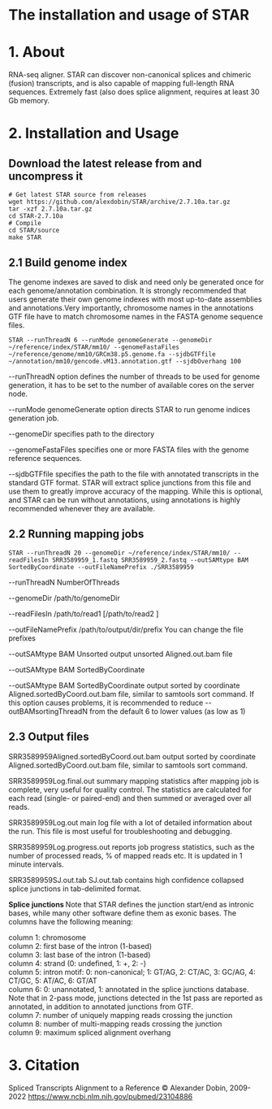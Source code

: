 # The installation and usage of STAR
# 1. About
RNA-seq aligner.  STAR can discover non-canonical splices and chimeric (fusion) transcripts, and is also capable of mapping full-length RNA sequences. Extremely fast (also does splice alignment, requires at least 30 Gb memory.
# 2. Installation and Usage
## Download the latest release from and uncompress it
```
# Get latest STAR source from releases
wget https://github.com/alexdobin/STAR/archive/2.7.10a.tar.gz
tar -xzf 2.7.10a.tar.gz
cd STAR-2.7.10a
# Compile
cd STAR/source
make STAR
```

## 2.1 Build genome index
The genome indexes are saved to disk and need only be generated once for each genome/annotation combination.  It is strongly recommended that users generate their own genome indexes with most up-to-date assemblies and annotations.Very importantly, chromosome names in the annotations GTF file have to match chromosome names in the FASTA genome sequence files.

```
STAR --runThreadN 6 --runMode genomeGenerate --genomeDir ~/reference/index/STAR/mm10/ --genomeFastaFiles ~/reference/genome/mm10/GRCm38.p5.genome.fa --sjdbGTFfile ~/annotation/mm10/gencode.vM13.annotation.gtf --sjdbOverhang 100
```

--runThreadN option defines the number of threads to be used for genome generation, it has
to be set to the number of available cores on the server node.

--runMode genomeGenerate option directs STAR to run genome indices generation job.

--genomeDir specifies path to the directory

--genomeFastaFiles specifies one or more FASTA files with the genome reference sequences.

--sjdbGTFfile specifies the path to the file with annotated transcripts in the standard GTF format. STAR will extract splice junctions from this file and use them to greatly improve accuracy of the mapping. While this is optional, and STAR can be run without annotations, using annotations is highly recommended whenever they are available.

## 2.2 Running mapping jobs

```
STAR --runThreadN 20 --genomeDir ~/reference/index/STAR/mm10/ --readFilesIn SRR3589959_1.fastq SRR3589959_2.fastq --outSAMtype BAM SortedByCoordinate --outFileNamePrefix ./SRR3589959
```

--runThreadN NumberOfThreads

--genomeDir /path/to/genomeDir

--readFilesIn /path/to/read1 [/path/to/read2 ]

--outFileNamePrefix /path/to/output/dir/prefix You can change the file prefixes

--outSAMtype BAM Unsorted output unsorted Aligned.out.bam file

--outSAMtype BAM SortedByCoordinate 

--outSAMtype BAM SortedByCoordinate output sorted by coordinate Aligned.sortedByCoord.out.bam file, similar to samtools sort command. If this option causes problems, it is recommended to reduce --outBAMsortingThreadN from the default 6 to lower values (as low as 1)

## 2.3 Output files

SRR3589959Aligned.sortedByCoord.out.bam   output sorted by coordinate Aligned.sortedByCoord.out.bam file, similar to samtools sort command.

SRR3589959Log.final.out   summary mapping statistics after mapping job is complete, very useful for quality control. The statistics are calculated for each read (single- or paired-end) and then summed or averaged over all reads.

SRR3589959Log.out   main log file with a lot of detailed information about the run. This file is most useful for troubleshooting and debugging.

SRR3589959Log.progress.out    reports job progress statistics, such as the number of processed reads, % of mapped reads etc. It is updated in 1 minute intervals.

SRR3589959SJ.out.tab   SJ.out.tab contains high confidence collapsed splice junctions in tab-delimited format. 

<b> Splice junctions </b> Note that STAR defines the junction start/end as intronic bases, while many other software define them as exonic bases. The columns have the following meaning:

column 1: chromosome  
column 2: first base of the intron (1-based)  
column 3: last base of the intron (1-based)  
column 4: strand (0: undefined, 1: +, 2: -)  
column 5: intron motif: 0: non-canonical; 1: GT/AG, 2: CT/AC, 3: GC/AG, 4: CT/GC, 5: AT/AC, 6: GT/AT  
column 6: 0: unannotated, 1: annotated in the splice junctions database. Note that in 2-pass mode, junctions detected in the 1st pass are reported as annotated, in addition to annotated junctions from GTF.  
column 7: number of uniquely mapping reads crossing the junction  
column 8: number of multi-mapping reads crossing the junction  
column 9: maximum spliced alignment overhang  

# 3. Citation
Spliced Transcripts Alignment to a Reference © Alexander Dobin, 2009-2022 https://www.ncbi.nlm.nih.gov/pubmed/23104886
